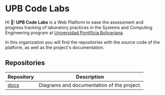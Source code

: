 # UPB Code Labs

Hi 👋! **UPB Code Labs** is a Web Platform to ease the assessment and progress tracking of laboratory practices in the Systems and Computing Engineering program at [Universidad Pontificia Bolivariana](https://www.upb.edu.co/es/home).

In this organization you will find the repositories with the source code of the platform, as well as the project's documentation.

## Repositories

| Repository | Description                                |
| ---------- | ------------------------------------------ |
| [docs]()   | Diagrams and documentation of the project. |

